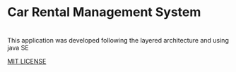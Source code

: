 # Car Rental Management System <h1>

This application was developed following the layered architecture and using
java SE  



[MIT LICENSE](LICENSE)
